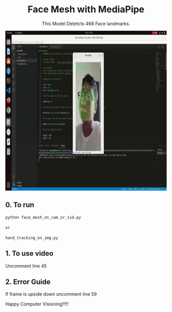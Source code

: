 <div align="center"><h1>Face Mesh with MediaPipe</h1></div>

<div align="center"><p>This Model Detetcts 468 Face landmarks.</p></div>

<div align="center"><img src="https://github.com/geekydoodle/mediapipe_stuff/blob/main/face_mesh/files/thumbnail_face_mesh.gif" width="800" height="500"></div>

<h2>0. To run</h2>

```
python face_mesh_on_cam_or_vid.py

or

hand_tracking_on_img.py
```
<h2>1. To use video</h2>

<p>Uncomment line 45</p>

<h2>2. Error Guide</h2>

<p>If frame is upside down uncomment line 59</p>

<p>Happy Computer Visioning!!!!!</p>
